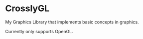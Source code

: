 # CrosslyGL
My Graphics Library that implements basic concepts in graphics.

Currently only supports OpenGL.